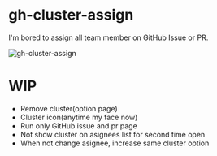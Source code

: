 # gh-cluster-assign

I'm bored to assign all team member on GitHub Issue or PR.

![gh-cluster-assign](https://user-images.githubusercontent.com/10000393/41191102-5a01b5aa-6c25-11e8-99b5-fc46bc624c0c.gif)

# WIP
 * Remove cluster(option page)
 * Cluster icon(anytime my face now) 
 * Run only GitHub issue and pr page
 * Not show cluster on asignees list for second time open
 * When not change asignee, increase same cluster option
